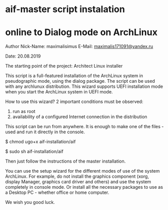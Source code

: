 #   aif-master script instalation
#   online to Dialog mode on ArchLinux

Author Nick-Name: maximalisimus
E-Mail: maximalis171091@yandex.ru
 
Date: 20.08.2019

The starting point of the project: Architect Linux installer

This script is a full-featured installation of the ArchLinux system in pseudographic mode, using the dialog package.
The script can be used with any archlunux distribution. This wizard supports UEFI installation mode when you start the ArchLinux system in UEFI mode.

How to use this wizard?
2 important conditions must be observed:
1) run as root
2) availability of a configured Internet connection in the distribution

This script can be run from anywhere. 
It is enough to make one of the files - used and run it directly in the console.

$ chmod ugo+x aif-installation/aif

$ sudo sh aif-installation/aif

Then just follow the instructions of the master installation.

You can use the setup wizard for the different modes of use of the system ArchLinux.
For example, do not install the graphics component (xorg, display Manager, graphics card driver and others) and use the system completely in console mode.
Or install all the necessary packages to use as a Desktop PC - whether office or home computer.

We wish you good luck.


